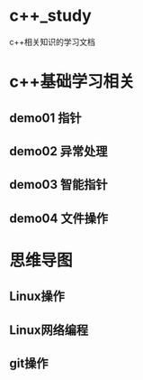 # c++_study

c++相关知识的学习文档

# c++基础学习相关
## demo01 指针
## demo02 异常处理
## demo03 智能指针
## demo04 文件操作

# 思维导图
## Linux操作
## Linux网络编程
## git操作
